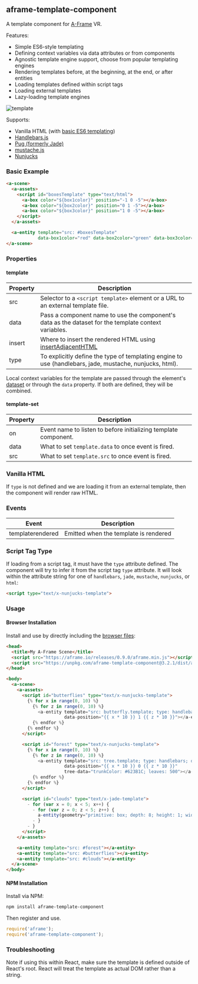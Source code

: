 ## aframe-template-component

A template component for [A-Frame](https://aframe.io) VR.

Features:

- Simple ES6-style templating
- Defining context variables via data attributes or from components
- Agnostic template engine support, choose from popular templating engines
- Rendering templates before, at the beginning, at the end, or after entities
- Loading templates defined within script tags
- Loading external templates
- Lazy-loading template engines

![template](https://cloud.githubusercontent.com/assets/674727/13244577/23d4991e-d9bc-11e5-99dc-589cf771e372.gif)

Supports:

- Vanilla HTML (with [basic ES6 templating](https://developer.mozilla.org/en-US/docs/Web/JavaScript/Reference/Template_literals))
- [Handlebars.js](http://handlebarsjs.com/)
- [Pug (formerly Jade)](https://pugjs.org)
- [mustache.js](https://mustache.github.io/)
- [Nunjucks](https://mozilla.github.io/nunjucks/)

### Basic Example

```html
<a-scene>
  <a-assets>
    <script id="boxesTemplate" type="text/html">
      <a-box color="${box1color}" position="-1 0 -5"></a-box>
      <a-box color="${box2color}" position="0 1 -5"></a-box>
      <a-box color="${box3color}" position="1 0 -5"></a-box>
    </script>
  </a-assets>

  <a-entity template="src: #boxesTemplate"
            data-box1color="red" data-box2color="green" data-box3color="blue"></a-entity>
</a-scene>
```

### Properties

#### template

| Property   | Description                                                                                                                           |
| ---------- | ------------------------------------------------------------------------------------------------------------------------------------- |
| src        | Selector to a `<script template>` element or a URL to an external template file.                                                      |
| data       | Pass a component name to use the component's data as the dataset for the template context variables.                                  |
| insert     | Where to insert the rendered HTML using [insertAdjacentHTML](https://developer.mozilla.org/docs/Web/API/Element/insertAdjacentHTML)   |
| type       | To explicitly define the type of templating engine to use (handlebars, jade, mustache, nunjucks, html).                               |

Local context variables for the template are passed through the element's
[dataset](https://developer.mozilla.org/docs/Web/API/HTMLElement/dataset) or
through the `data` property. If both are defined, they will be combined.

#### template-set

| Property   | Description                                                                                                                           |
| ---------- | ------------------------------------------------------------------------------------------------------------------------------------- |
| on         | Event name to listen to before initializing template component.                                                                       |
| data       | What to set `template.data` to once event is fired.                                                                                   |
| src        | What to set `template.src` to once event is fired.                                                                                    |

### Vanilla HTML

If `type` is not defined and we are loading it from an external template, then
the component will render raw HTML.

### Events

| Event            | Description                                                                                                                  |
|------------------|----------------------------------------|
| templaterendered | Emitted when the template is rendered  |

### Script Tag Type

If loading from a script tag, it must have the `type` attribute defined. The
component will try to infer it from the script tag `type` attribute. It will
look within the attribute string for one of `handlebars`, `jade`, `mustache`,
`nunjucks`, or `html`:

```html
<script type="text/x-nunjucks-template">
```

### Usage

#### Browser Installation

Install and use by directly including the [browser files](dist):

```html
<head>
  <title>My A-Frame Scene</title>
  <script src="https://aframe.io/releases/0.9.0/aframe.min.js"></script>
  <script src="https://unpkg.com/aframe-template-component@3.2.1/dist/aframe-template-component.min.js"></script>
</head>

<body>
  <a-scene>
    <a-assets>
      <script id="butterflies" type="text/x-nunjucks-template">
        {% for x in range(0, 10) %}
          {% for z in range(0, 10) %}
            <a-entity template="src: butterfly.template; type: handlebars"
                      data-position="{{ x * 10 }} 1 {{ z * 10 }}"></a-entity>
          {% endfor %}
        {% endfor %}
      </script>

      <script id="forest" type="text/x-nunjucks-template">
        {% for x in range(0, 10) %}
          {% for z in range(0, 10) %}
            <a-entity template="src: tree.template; type: handlebars; data: tree-data"
                      data-position="{{ x * 10 }} 0 {{ z * 10 }}"
                      tree-data="trunkColor: #623B1C; leaves: 500"></a-entity>
          {% endfor %}
        {% endfor %}
      </script>

      <script id="clouds" type="text/x-jade-template">
        - for (var x = 0; x < 5; x++) {
          - for (var z = 0; z < 5; z++) {
            a-entity(geometry="primitive: box; depth: 8; height: 1; width: 6", material="opacity: 0.2", position="#{x * 20} 15 #{z * 20}")
          - }
        - }
      </script>
    </a-assets>

    <a-entity template="src: #forest"></a-entity>
    <a-entity template="src: #butterflies"></a-entity>
    <a-entity template="src: #clouds"></a-entity>
  </a-scene>
</body>
```

#### NPM Installation

Install via NPM:

```bash
npm install aframe-template-component
```

Then register and use.

```js
require('aframe');
require('aframe-template-component');
```

### Troubleshooting

Note if using this within React, make sure the template is defined outside of
React's root. React will treat the template as actual DOM rather than a string.

